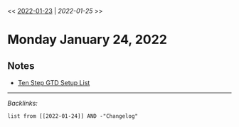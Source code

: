 \<\< [2022-01-23](2022-01-23.md) | *2022-01-25* >>

# Monday January 24, 2022

## Notes

* [Ten Step GTD Setup List](../../../Lists/Ten%20Step%20GTD%20Setup%20List.md)

---

*Backlinks:*

````dataview
list from [[2022-01-24]] AND -"Changelog"
````
